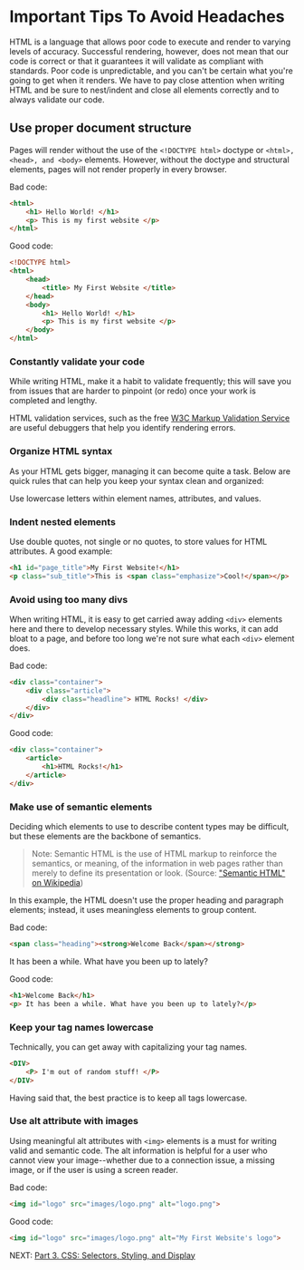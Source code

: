 # Important Tips To Avoid Headaches

HTML is a language that allows poor code to execute and render to varying levels of accuracy. Successful rendering, however, does not mean that our code is correct or that it guarantees it will validate as compliant with standards. Poor code is unpredictable, and you can't be certain what you're going to get when it renders. We have to pay close attention when writing HTML and be sure to nest/indent and close all elements correctly and to always validate our code.

## Use proper document structure

Pages will render without the use of the ```<!DOCTYPE html>``` doctype or ```<html>, <head>, and <body>``` elements. However, without the doctype and structural elements, pages will not render properly in every browser.

Bad code:

``` html
<html>
    <h1> Hello World! </h1>
    <p> This is my first website </p>
</html>
```

Good code:

``` html
<!DOCTYPE html>
<html>
    <head>
        <title> My First Website </title>
    </head>
    <body>
        <h1> Hello World! </h1>
        <p> This is my first website </p>
    </body>
</html>
```

### Constantly validate your code

While writing HTML, make it a habit to validate frequently; this will save you from issues that are harder to pinpoint (or redo) once your work is completed and lengthy.

HTML validation services, such as the free [W3C Markup Validation Service](https://validator.w3.org/) are useful debuggers that help you identify rendering errors.

### Organize HTML syntax

As your HTML gets bigger, managing it can become quite a task. Below are quick rules that can help you keep your syntax clean and organized:

Use lowercase letters within element names, attributes, and values.

### Indent nested elements

Use double quotes, not single or no quotes, to store values for HTML attributes. A good example:

``` html
<h1 id="page_title">My First Website!</h1>
<p class="sub_title">This is <span class="emphasize">Cool!</span></p>
```

### Avoid using too many divs

When writing HTML, it is easy to get carried away adding ```<div>``` elements here and there to develop necessary styles. While this works, it can add bloat to a page, and before too long we're not sure what each ```<div>``` element does.

Bad code:

``` html
<div class="container">
    <div class="article">
        <div class="headline"> HTML Rocks! </div>
    </div>
</div>
```

Good code:

``` html
<div class="container">
    <article>
        <h1>HTML Rocks!</h1>
    </article>
</div>
```

### Make use of semantic elements

Deciding which elements to use to describe content types may be difficult, but these elements are the backbone of semantics.

> Note: Semantic HTML is the use of HTML markup to reinforce the semantics, or meaning, of the information in web pages rather than merely to define its presentation or look.
(Source: ["Semantic HTML" on Wikipedia](en.wikipedia.org/wiki/Semantic_HTML))

In this example, the HTML doesn't use the proper heading and paragraph elements; instead, it uses meaningless elements to group content.

Bad code:

``` html
<span class="heading"><strong>Welcome Back</span></strong>
```

It has been a while. What have you been up to lately?

Good code:

``` html
<h1>Welcome Back</h1>
<p> It has been a while. What have you been up to lately?</p>
```

### Keep your tag names lowercase

Technically, you can get away with capitalizing your tag names.

``` html
<DIV>
    <P> I'm out of random stuff! </P>
</DIV>
```

Having said that, the best practice is to keep all tags lowercase.

### Use alt attribute with images

Using meaningful alt attributes with `<img>` elements is a must for writing valid and semantic code. The alt information is helpful for a user who cannot view your image--whether due to a connection issue, a missing image, or if the user is using a screen reader.

Bad code:

``` html
<img id="logo" src="images/logo.png" alt="logo.png">
```

Good code:

``` html
<img id="logo" src="images/logo.png" alt="My First Website's logo">
```

NEXT: [Part 3. CSS: Selectors, Styling, and Display](../Part%203.%20CSS%20%26%20CSS3)
